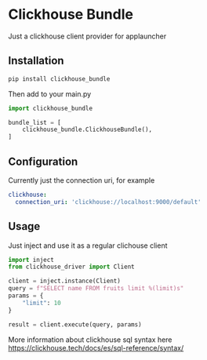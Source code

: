 # Clickhouse Bundle

Just a clickhouse client provider for applauncher 

Installation
------------
```bash
pip install clickhouse_bundle  
```
Then add to your main.py
```python
import clickhouse_bundle

bundle_list = [
    clickhouse_bundle.ClickhouseBundle(),
]
```

Configuration
-------------
Currently just the connection uri, for example
```yml
clickhouse:
  connection_uri: 'clickhouse://localhost:9000/default'
```

Usage
-----
Just inject and use it as a regular clichouse client
```python
import inject
from clickhouse_driver import Client

client = inject.instance(Client)
query = f"SELECT name FROM fruits limit %(limit)s"
params = {
    "limit": 10
}

result = client.execute(query, params)
```
More information about clickhouse sql syntax here https://clickhouse.tech/docs/es/sql-reference/syntax/
